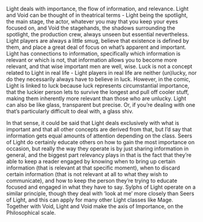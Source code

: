 Light deals with importance, the flow of information, and relevance. Light and Void can be thought of in theatrical terms - Light being the spotlight, the main stage, the actor, whatever you may that you keep your eyes focused on, and Void the stagehands, the shadows surrounding the spotlight, the production crew, always unseen but essential nevertheless. Light players are always a little smug, believe that existence is defined by them, and place a great deal of focus on what’s apparent and important. Light has connections to information, specifically which information is relevant or which is not, that information allows you to become more relevant, and that wise important men are well, wise. Luck is not a concept related to Light in real life - Light players in real life are neither (un)lucky, nor do they necessarily always have to believe in luck. However, in the comic, Light is linked to luck because luck represents circumstantial importance, that the luckier person lets to survive the longest and pull off cooler stuff, making them inherently more relevant than those who are unlucky.  Light can also be like glass, transparent but precise. Or, if you’re dealing with one that’s particularly difficult to deal with, a glass shiv.

In that sense, it could be said that Light deals exclusively with what is important and that all other concepts are derived from that, but I’d say that information gets equal amounts of attention depending on the class. Seers of Light do certainly educate others on how to gain the most importance on occasion, but really the way they operate is by just sharing information in general, and the biggest part relevancy plays in that is the fact that they’re able to keep a reader engaged by knowing when to bring up certain information (that is relevant at that specific moment), when to discard certain information (that is not relevant at all to what they wish to communicate), and how to keep the person they’re trying to educate focused and engaged in what they have to say. Sylphs of Light operate on a similar principle, though they deal with ‘look at me’ more closely than Seers of Light, and this can apply for many other Light classes like Mage.
Together with Void, Light and Void make the axis of Importance, on the Philosophical scale.